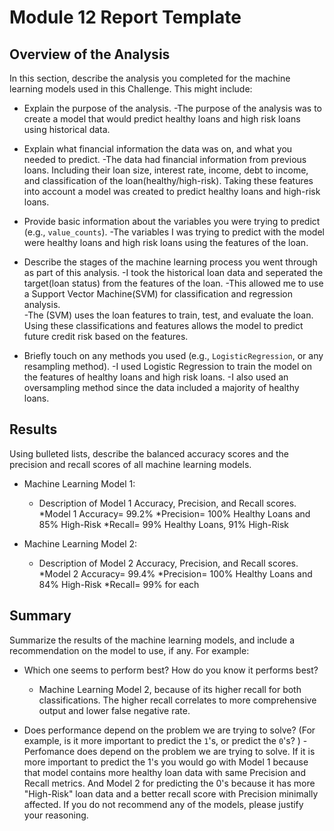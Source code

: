 # Module 12 Report Template

## Overview of the Analysis

In this section, describe the analysis you completed for the machine learning models used in this Challenge. This might include:

* Explain the purpose of the analysis.
  -The purpose of the analysis was to create a model that would predict healthy loans and high risk loans using historical data.
  
* Explain what financial information the data was on, and what you needed to predict.
  -The data had financial information from previous loans. Including their loan size, interest rate, income, debt to income, and classification of the loan(healthy/high-risk).  Taking these features into account a model was created to predict healthy loans and high-risk loans.
   
* Provide basic information about the variables you were trying to predict (e.g., `value_counts`).
 -The variables I was trying to predict with the model were healthy loans and high risk loans using the features of the loan.  

* Describe the stages of the machine learning process you went through as part of this analysis.
-I took the historical loan data and seperated the target(loan status) from the features of the loan.
-This allowed me to use a Support Vector Machine(SVM) for classification and regression analysis.  
-The (SVM) uses the loan features to train, test, and evaluate the loan.  Using these classifications and features allows the model to predict future credit risk based on the features.
  
* Briefly touch on any methods you used (e.g., `LogisticRegression`, or any resampling method).
-I used Logistic Regression to train the model on the features of healthy loans and high risk loans.
-I also used an oversampling method since the data included a majority of healthy loans.

## Results

Using bulleted lists, describe the balanced accuracy scores and the precision and recall scores of all machine learning models.

* Machine Learning Model 1:
  * Description of Model 1 Accuracy, Precision, and Recall scores.
        *Model 1 Accuracy= 99.2%
        *Precision= 100% Healthy Loans and 85% High-Risk
        *Recall= 99% Healthy Loans, 91% High-Risk

* Machine Learning Model 2:
  * Description of Model 2 Accuracy, Precision, and Recall scores.
        *Model 2 Accuracy= 99.4%
        *Precision= 100% Healthy Loans and 84% High-Risk
        *Recall= 99% for each
## Summary

Summarize the results of the machine learning models, and include a recommendation on the model to use, if any. For example:
* Which one seems to perform best? How do you know it performs best?
  - Machine Learning Model 2, because of its higher recall for both classifications.  The higher recall correlates to more comprehensive output and lower false negative rate.
    
* Does performance depend on the problem we are trying to solve? (For example, is it more important to predict the `1`'s, or predict the `0`'s? )
-Perfomance does depend on the problem we are trying to solve. If it is more important to predict the 1's you would go with Model 1 because that model contains more healthy loan data with same Precision and Recall metrics.  And Model 2 for predicting the 0's because it has more "High-Risk" loan data and a better recall score with Precision minimally affected.
If you do not recommend any of the models, please justify your reasoning.
